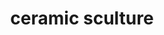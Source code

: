 ---
layout: post
title: "ceramic sculture"
categories: [sculpture, found, misc]
medium: "miscellaneous ceramic pieces"
image: /assets/images/tree.jpg
permalink: /tree/
---